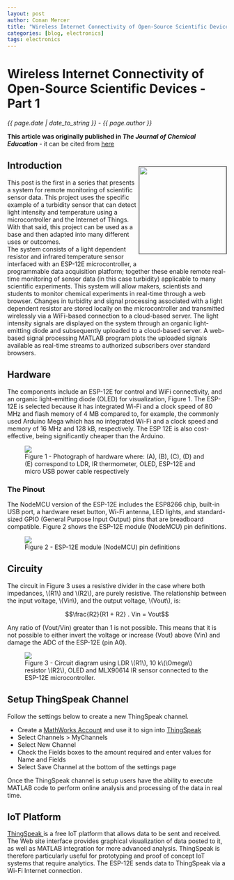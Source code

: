 ```yaml
---
layout: post
author: Conan Mercer
title: "Wireless Internet Connectivity of Open-Source Scientific Devices - Part 1"
categories: [blog, electronics]
tags: electronics
---
```


<script src="https://polyfill.io/v3/polyfill.min.js?features=es6"></script>
<script id="MathJax-script" async
          src="https://cdn.jsdelivr.net/npm/mathjax@3/es5/tex-mml-chtml.js">
</script>

<div class="post-paragraph">
  <h1>Wireless Internet Connectivity of Open-Source Scientific Devices - Part 1</h1>
  <p><i>{{ page.date | date_to_string }} - {{ page.author }}</i></p>
  <b>This article was originally published in <i>The Journal of Chemical Education</i></b> - it can be cited from <a href="https://doi.org/10.1021/acs.jchemed.8b00200" target="_blank">here</a>

<div>
    <p style="float: right;"><img src="{{site.baseurl}}/assets/minified/images/wireless/Abstract.png" height="200px" width="200px" border="1px"></p>
  <h2>Introduction</h2>
    <p>This post is the first in a series that presents a system for remote monitoring of scientific sensor data. This project uses the specific example of a turbidity sensor that can detect light intensity and temperature using a microcontroller and the Internet of Things. With that said, this project can be used as a base and then adapted into many different uses or outcomes. 
    <br>
    The system consists of a light dependent resistor and infrared temperature sensor interfaced with an ESP-12E microcontroller, a programmable data acquisition platform; together these enable remote real-time monitoring of sensor data (in this case turbidity) applicable to many scientific experiments. This system will allow makers, scientists and students to monitor chemical experiments in real-time through a web browser. Changes in turbidity and signal processing associated with a light dependent resistor are stored locally on the microcontroller and transmitted wirelessly via a WiFi-based connection to a cloud-based server. The light intensity signals are displayed on the system through an organic light-emitting diode and subsequently uploaded to a cloud-based server. A web-based signal processing MATLAB program plots the uploaded signals available as real-time streams to authorized subscribers over standard browsers.</p>
</div>

  <h2>Hardware</h2>
    <p>
    The components include an ESP-12E for control and WiFi connectivity, and an organic light-emitting diode (OLED) for visualization, Figure 1. The ESP-12E is selected because it has integrated Wi-Fi and a clock speed of 80 MHz and flash memory of 4 MB compared to, for example, the commonly used Arduino Mega which has no integrated Wi-Fi and a clock speed and memory of 16 MHz and 128 kB, respectively. The ESP 12E is also cost-effective, being significantly cheaper than the Arduino.
    </p>

  <figure>
  <img src="{{site.baseurl}}/assets/minified/images/wireless/Hardware.jpg">
  <figcaption>Figure 1 - Photograph of hardware where: (A), (B), (C), (D) and (E) correspond to LDR, IR thermometer, OLED, ESP-12E and micro USB power cable respectively </figcaption>
  </figure>

  <h3>The Pinout</h3>
  <p>
  The NodeMCU version of the ESP-12E includes the ESP8266 chip, built-in USB port, a hardware reset button, Wi-Fi antenna, LED lights, and standard-sized GPIO (General Purpose Input Output) pins that are breadboard compatible. Figure 2 shows the ESP-12E module (NodeMCU) pin definitions.
   </p>

  <figure>
  <img src="{{site.baseurl}}/assets/minified/images/wireless/ESP-12E.png">
  <figcaption>Figure 2 - ESP-12E module (NodeMCU) pin definitions </figcaption>
  </figure>

  <h2>Circuity</h2>
  <p>
  The circuit in Figure 3 uses a resistive divider in the case where both impedances, \(R1\) and \(R2\), are purely resistive.
  The relationship between the input voltage, \(Vin\), and the output voltage, \(Vout\), is:

$$\frac{R2}{R1 + R2} . Vin = Vout$$

Any ratio of \(Vout/Vin\) greater than 1 is not possible. This means that it is not possible to either invert the voltage or increase \(Vout\) above \(Vin\) and damage the ADC of the ESP-12E (pin A0).

  <figure>
  <img src="{{site.baseurl}}/assets/minified/images/wireless/Circuit.png">
  <figcaption>Figure 3 - Circuit diagram using LDR \(R1\), 10 k\(\Omega\) resistor \(R2\), OLED and MLX90614 IR sensor connected to the ESP-12E microcontroller.</figcaption>
  </figure>

  </p>
  
  <h2>Setup ThingSpeak Channel</h2>
  <p>
  Follow the settings below to create a new ThingSpeak channel.

  <ul>
  <li>Create a <a href="https://uk.mathworks.com/mwaccount/register" target="_blank">MathWorks Account</a> and use it to sign into <a href="https://thingspeak.com/" target="_blank">ThingSpeak</a></li>
  <li>Select Channels > MyChannels</li>
  <li>Select New Channel</li>
  <li>Check the Fields boxes to the amount required and enter values for Name and Fields</li>
  <li>Select Save Channel at the bottom of the settings page</li>
  </ul>

Once the ThingSpeak channel is setup users have the ability to execute MATLAB code to perform online analysis and processing of the data in real time.

  </p>

<h2>IoT Platform</h2>
  <p><a href="https://thingspeak.com/" target="_blank">ThingSpeak </a> is a free IoT platform that allows data to be sent and received. The Web site interface provides graphical visualization of data posted to it, as well as MATLAB integration for more advanced analysis. ThingSpeak is therefore particularly useful for prototyping and proof of concept IoT systems that require analytics. The ESP-12E sends data to ThingSpeak via a Wi-Fi Internet connection.
  <p>
